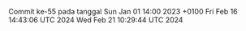 Commit ke-55 pada tanggal Sun Jan 01 14:00 2023 +0100
Fri Feb 16 14:43:06 UTC 2024
Wed Feb 21 10:29:44 UTC 2024
